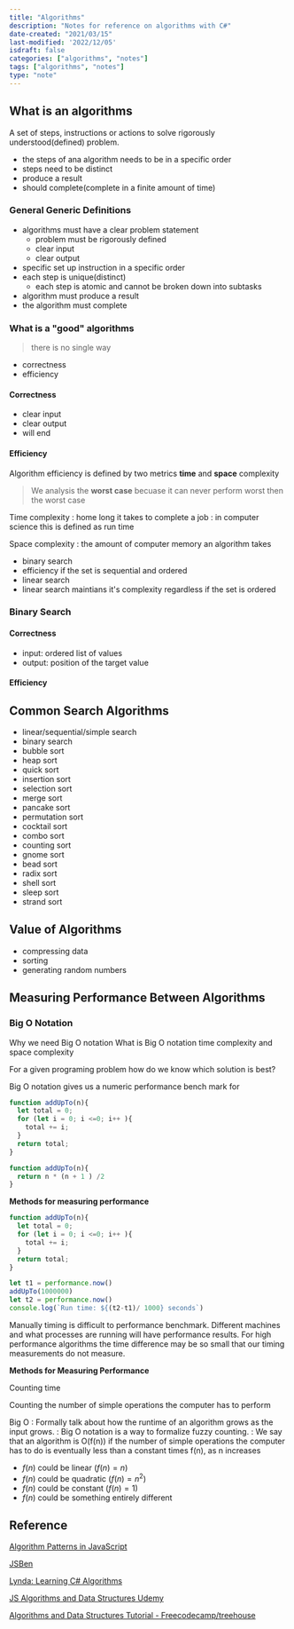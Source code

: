```yaml
---
title: "Algorithms"
description: "Notes for reference on algorithms with C#"
date-created: "2021/03/15"
last-modified: '2022/12/05'
isdraft: false
categories: ["algorithms", "notes"]
tags: ["algorithms", "notes"]
type: "note"
---
```


## What is an algorithms

A set of steps, instructions or actions to solve rigorously understood(defined) problem.

- the steps of ana algorithm needs to be in a specific order
- steps need to be distinct
- produce a result
- should complete(complete in a finite amount of time)

### General Generic Definitions

- algorithms must have a clear problem statement
  - problem must be rigorously defined
  - clear input
  - clear output
- specific set up instruction in a specific order
- each step is unique(distinct)
  - each step is atomic and cannot be broken down into subtasks
- algorithm must produce a result
- the algorithm must complete

### What is a "good" algorithms

> there is no single way

- correctness
- efficiency

#### Correctness

- clear input
- clear output
- will end

<!--- TODO: add link to correctness mathematical defintion -->

#### Efficiency

Algorithm efficiency is defined by two metrics **time** and **space** complexity

> We analysis the **worst case** becuase it can never perform worst then the worst case

Time complexity
: home long it takes to complete a job
: in computer science this is defined as run time

Space complexity
: the amount of computer memory an algorithm takes

- binary search
- efficiency if the set is sequential and ordered
- linear search
- linear search maintians it's complexity regardless if the set is ordered

### Binary Search

#### Correctness

- input: ordered list of values
- output: position of the target value

#### Efficiency

## Common Search Algorithms

- linear/sequential/simple search
- binary search
- bubble sort
- heap sort
- quick sort
- insertion sort
- selection sort
- merge sort
- pancake sort
- permutation sort
- cocktail sort
- combo sort
- counting sort
- gnome sort
- bead sort
- radix sort
- shell sort
- sleep sort
- strand sort

## Value of Algorithms

- compressing data
- sorting
- generating random numbers

## Measuring Performance Between Algorithms

### Big O Notation

Why we need Big O notation
What is Big O notation
time complexity and space complexity

For a given programing problem how do we know which solution is best?

Big O notation gives us a numeric performance bench mark for

```JavaScript
function addUpTo(n){
  let total = 0;
  for (let i = 0; i <=0; i++ ){
    total += i;
  }
  return total;
}
```

```JavaScript
function addUpTo(n){
  return n * (n + 1 ) /2
}
```

**Methods for measuring performance**

```JavaScript
function addUpTo(n){
  let total = 0;
  for (let i = 0; i <=0; i++ ){
    total += i;
  }
  return total;
}

let t1 = performance.now()
addUpTo(1000000)
let t2 = performance.now()
console.log(`Run time: ${(t2-t1)/ 1000} seconds`)
```

Manually timing is difficult to performance benchmark. Different machines and what processes are running will have performance results. For high performance algorithms the time difference may be so small that our timing measurements do not measure.

**Methods for Measuring Performance**

Counting time

Counting the number of simple operations the computer has to perform

Big O
: Formally talk about how the runtime of an algorithm grows as the input grows.
: Big O notation is a way to formalize fuzzy counting.
: We say that an algorithm is O(f(n)) if the number of simple operations the computer has to do is eventually less than a constant times f(n), as n increases

- $f(n)$ could be linear $(f(n) = n)$
- $f(n)$ could be quadratic $(f(n) = n^2)$
- $f(n)$ could be constant $(f(n) = 1)$
- $f(n)$ could be something entirely different

## Reference

[Algorithm Patterns in JavaScript](/algorithm-patterns-in-javascript)

[JSBen](https://jsben.ch/)

[Lynda: Learning C# Algorithms](https://www.lynda.com/C-tutorials/Learning-C-Algorithms/604241-2.html)

[JS Algorithms and Data Structures Udemy](https://www.udemy.com/course/js-algorithms-and-data-structures-masterclass/learn/lecture/11198358#overview)

[Algorithms and Data Structures Tutorial - Freecodecamp/treehouse](https://www.youtube.com/watch?v=8hly31xKli0)
